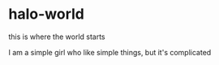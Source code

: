 # halo-world
this is where the world starts

I am a simple girl who like simple things, but it's complicated
